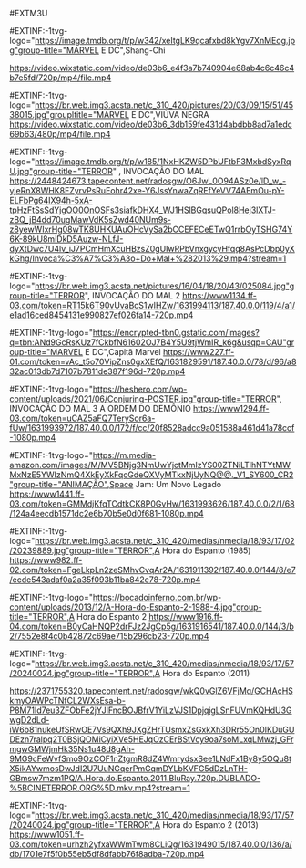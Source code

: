 #EXTM3U

#EXTINF:-1tvg-logo="https://image.tmdb.org/t/p/w342/xeItgLK9qcafxbd8kYgv7XnMEog.jpg"group-title="MARVEL E DC",Shang-Chi 
 
 https://video.wixstatic.com/video/de03b6_e4f3a7b740904e68ab4c6c46c4b7e5fd/720p/mp4/file.mp4




#EXTINF:-1tvg-logo="https://br.web.img3.acsta.net/c_310_420/pictures/20/03/09/15/51/4538015.jpg"groupltitle="MARVEL E DC",VIÚVA NEGRA
https://video.wixstatic.com/video/de03b6_3db159fe431d4abdbb8ad7a1edc69b63/480p/mp4/file.mp4







#EXTINF:-1tvg-logo="https://image.tmdb.org/t/p/w185/1NxHKZW5DPbUFtbF3MxbdSyxRqU.jpg"group-title="TERROR" , INVOCAÇÃO DO MAL
https://2448424673.tapecontent.net/radosgw/O6JwL0O94ASz0e/lD_w_-yjeRnX8WHK8FZyrvPsRuEohr42xe-Y6JssYnwaZqREfYeVV74AEmOu-pY-ELFbPg64IX94h-5xA-tpHzFtSsSdYjgOO0OnOSFs3siafkDHX4_WJ1HSlBGqsuQPol8Hej3lXTJ-zBQ_jB4dd70ugMawVdK5sZwd40NUm9s-z8yewWIxrHg08wTK8UHKUAuOHcVySa2bCCEFECeETwQ1rrbOyTSHG74Y6K-89kU8miDkD5Auzw-NLfJ-dyXtDwc7U4lv_iJ7PCmHmXcuHBzsZ0gUIwRPbVnxgycyHfqq8AsPcDbp0yXkGhg/Invoca%C3%A7%C3%A3o+Do+Mal+%282013%29.mp4?stream=1



#EXTINF:-1tvg-logo="https://br.web.img3.acsta.net/pictures/16/04/18/20/43/025084.jpg"group-title="TERROR", INVOCAÇÃO DO MAL 2
https://www1134.ff-03.com/token=RT15k6T90vUvaBcS1wIHZw/1631994113/187.40.0.0/119/4/a1/e1ad16ced8454131e990827ef026fa14-720p.mp4

#EXTINF:-1tvg-logo="https://encrypted-tbn0.gstatic.com/images?q=tbn:ANd9GcRsKUz7fCkbfN61602OJ7B4Y5U9tjWmIR_k6g&usqp=CAU"group-title="MARVEL E DC",Capitã Marvel
https://www227.ff-01.com/token=vAc_t5o70VipZns0gxXEfQ/1631829591/187.40.0.0/78/d/96/a832ac013db7d7107b7811de387f196d-720p.mp4


#EXTINF:-1tvg-logo="https://heshero.com/wp-content/uploads/2021/06/Conjuring-POSTER.jpg"group-title="TERROR", INVOCAÇÃO DO MAL 3 A ORDEM DO DEMÔNIO
https://www1294.ff-03.com/token=uCAZ5aFQ7TerySor6a-fUw/1631993972/187.40.0.0/172/f/cc/20f8528adcc9a051588a461d41a78ccf-1080p.mp4


#EXTINF:-1tvg-logo="https://m.media-amazon.com/images/M/MV5BNjg3NmUwYjctMmIzYS00ZTNiLTlhNTYtMWMxNzE5YWIzNmQ4XkEyXkFqcGdeQXVyMTkxNjUyNQ@@._V1_SY600_CR2"group-title="ANIMAÇÃO",Space Jam: Um Novo Legado
https://www1441.ff-03.com/token=GMMdjKfqTCdtkCK8P0GvHw/1631993626/187.40.0.0/2/1/68/124a4eecdb1571dc2e6b70b5e0d0f681-1080p.mp4

#EXTINF:-1tvg-logo="https://br.web.img3.acsta.net/c_310_420/medias/nmedia/18/93/17/02/20239889.jpg"group-title="TERROR",A Hora do Espanto (1985)
https://www982.ff-02.com/token=FgeLkpLn2zeSMhvCvqAr2A/1631911392/187.40.0.0/144/8/e7/ecde543adaf0a2a35f093b11ba842e78-720p.mp4

#EXTINF:-1tvg-logo="https://bocadoinferno.com.br/wp-content/uploads/2013/12/A-Hora-do-Espanto-2-1988-4.jpg"group-title="TERROR",A Hora do Espanto 2
https://www1916.ff-04.com/token=B0yCaHNQP2drFJz2JgCp5g/1631916541/187.40.0.0/144/3/b2/7552e8f4c0b42872c69ae715b296cb23-720p.mp4

#EXTINF:-1tvg-logo="https://br.web.img3.acsta.net/c_310_420/medias/nmedia/18/93/17/57/20240024.jpg"group-title="TERROR",A Hora do Espanto (2011)

https://2371755320.tapecontent.net/radosgw/wkQ0vGlZ6VFjMq/GCHAcHSkmyOAWPcTNfCL2WXsEsa-b-P8M71Id7eu3ZFObFe2jYJIFncBOJBfrV1YiLzVJS1DpjqigLSnFUVmKQHdU3GwgD2dLd-iW6b81nukeUfSRwOE7Vs9QXh9JXgZHrTUsmxZsGxkXh3DRr55On0IKDuGUDEzn7ralpq2T0BSjQOMiCyiXVe5HEJqOzCErBStVcy9oa7soMLxqLMwzj_GFrmgwGMWjmHk35Ns1u48d8gAh-9MG9cFeWvfSmo9OzCOF1nZtgmR8dZ4WmrydsxSee1LNdFx1By8y5OQu8tX5ikAYwmosDwJdI2U7UuNGqerPmGqmDYLbKVFG5dDzLnTH-GBmsw7mzm1PQ/A.Hora.do.Espanto.2011.BluRay.720p.DUBLADO-%5BCINETERROR.ORG%5D.mkv.mp4?stream=1

#EXTINF:-1tvg-logo="https://br.web.img3.acsta.net/c_310_420/medias/nmedia/18/93/17/57/20240024.jpg"group-title="TERROR",A Hora do Espanto 2 (2013)
https://www1051.ff-03.com/token=urhzh2yfxaWWmTwm8CLiQg/1631949015/187.40.0.0/136/a/db/1701e7f5f0b55eb5df8dfabb76f8adba-720p.mp4


